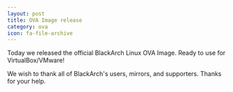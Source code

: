 ```yaml
---
layout: post
title: OVA Image release
category: ova
icon: fa-file-archive
---
```


Today we released the official BlackArch Linux OVA Image. Ready to use for VirtualBox/VMware!

We wish to thank all of BlackArch's users, mirrors, and supporters. Thanks for your help.